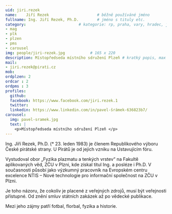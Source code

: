 ```yaml
---
uid: jiri.rezek
name:    Jiří Rezek 					# běžně používáné jméno
fullname: Ing. Jiří Rezek, Ph.D.  		# jméno s tituly etc.
category:						# kategorie: rp, praha, vary, hradec, jmk, senat
- mag
- plk
- plzen                 		
- pms
- carousel
img: people/jiri-rezek.jpg           # 165 x 220
description: Místopředseda místního sdružení Plzeň # kratký popis, max 160 znaků
mail:
- jiri.rezek@pirati.cz
mob: 
ordplzen: 2
ordcar : 2
ordpms : 3
profiles:
  github: 
  facebook: https://www.facebook.com/jiri.rezek.1
  twitter:
  linkedin: https://www.linkedin.com/in/pavel-šrámek-636823b7/ 
carousel:
  img: pavel-sramek.jpg
  text: |
    <p>Místopředseda místního sdružení Plzeň </p>
---
```


Ing. Jiří Rezek, Ph.D. (* 23. leden 1983) je členem Republikového výboru České pirátské strany. U Pirátů je od jejich vzniku na Ustavujícím fóru.

Vystudoval obor „Fyzika plazmatu a tenkých vrstev“ na Fakultě aplikovaných věd, ZČU v Plzni, kde získal titul Ing. a posléze i Ph.D. V současnosti působí jako výzkumný pracovník na Evropském centru excelence NTIS – Nové technologie pro informační společnost na ZČU v Plzni.

Je toho názoru, že cokoliv je placené z veřejných zdrojů, musí být veřejnosti přístupné. Od znění smluv státních zakázek až po vědecké publikace.

Mezi jeho zájmy patří fotbal, florbal, fyzika a historie. 